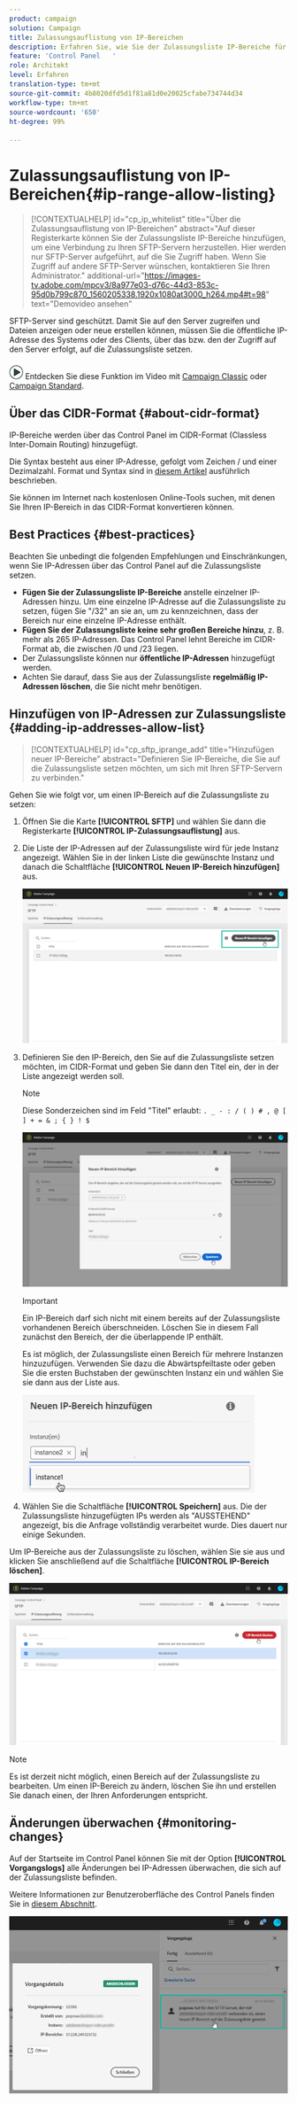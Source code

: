 ```yaml
---
product: campaign
solution: Campaign
title: Zulassungsauflistung von IP-Bereichen
description: Erfahren Sie, wie Sie der Zulassungsliste IP-Bereiche für den Zugriff auf SFTP-Server hinzufügen.
feature: 'Control Panel   '
role: Architekt
level: Erfahren
translation-type: tm+mt
source-git-commit: 4b8020dfd5d1f81a81d0e20025cfabe734744d34
workflow-type: tm+mt
source-wordcount: '650'
ht-degree: 99%

---
```



# Zulassungsauflistung von IP-Bereichen{#ip-range-allow-listing}

>[!CONTEXTUALHELP]
>id="cp_ip_whitelist"
>title="Über die Zulassungsauflistung von IP-Bereichen"
>abstract="Auf dieser Registerkarte können Sie der Zulassungsliste IP-Bereiche hinzufügen, um eine Verbindung zu Ihren SFTP-Servern herzustellen. Hier werden nur SFTP-Server aufgeführt, auf die Sie Zugriff haben. Wenn Sie Zugriff auf andere SFTP-Server wünschen, kontaktieren Sie Ihren Administrator."
>additional-url="https://images-tv.adobe.com/mpcv3/8a977e03-d76c-44d3-853c-95d0b799c870_1560205338.1920x1080at3000_h264.mp4#t=98" text="Demovideo ansehen"

SFTP-Server sind geschützt. Damit Sie auf den Server zugreifen und Dateien anzeigen oder neue erstellen können, müssen Sie die öffentliche IP-Adresse des Systems oder des Clients, über das bzw. den der Zugriff auf den Server erfolgt, auf die Zulassungsliste setzen.

![](assets/do-not-localize/how-to-video.png) Entdecken Sie diese Funktion im Video mit [Campaign Classic](https://experienceleague.adobe.com/docs/campaign-classic-learn/control-panel/sftp-management/adding-ip-range-to-allow-list.html?lang=de#sftp-management) oder [Campaign Standard](https://experienceleague.adobe.com/docs/campaign-standard-learn/control-panel/sftp-management/adding-ip-range-to-allow-list.html?lang=de#sftp-management).

## Über das CIDR-Format {#about-cidr-format}

IP-Bereiche werden über das Control Panel im CIDR-Format (Classless Inter-Domain Routing) hinzugefügt.

Die Syntax besteht aus einer IP-Adresse, gefolgt vom Zeichen / und einer Dezimalzahl. Format und Syntax sind in [diesem Artikel](https://whatismyipaddress.com/cidr) ausführlich beschrieben.

Sie können im Internet nach kostenlosen Online-Tools suchen, mit denen Sie Ihren IP-Bereich in das CIDR-Format konvertieren können.

## Best Practices {#best-practices}

Beachten Sie unbedingt die folgenden Empfehlungen und Einschränkungen, wenn Sie IP-Adressen über das Control Panel auf die Zulassungsliste setzen.

* **Fügen Sie der Zulassungsliste IP-Bereiche** anstelle einzelner IP-Adressen hinzu. Um eine einzelne IP-Adresse auf die Zulassungsliste zu setzen, fügen Sie &quot;/32&quot; an sie an, um zu kennzeichnen, dass der Bereich nur eine einzelne IP-Adresse enthält.
* **Fügen Sie der Zulassungsliste keine sehr großen Bereiche hinzu**, z. B. mehr als 265 IP-Adressen. Das Control Panel lehnt Bereiche im CIDR-Format ab, die zwischen /0 und /23 liegen.
* Der Zulassungsliste können nur **öffentliche IP-Adressen** hinzugefügt werden.
* Achten Sie darauf, dass Sie aus der Zulassungsliste **regelmäßig IP-Adressen löschen**, die Sie nicht mehr benötigen.

## Hinzufügen von IP-Adressen zur Zulassungsliste {#adding-ip-addresses-allow-list}

>[!CONTEXTUALHELP]
>id="cp_sftp_iprange_add"
>title="Hinzufügen neuer IP-Bereiche"
>abstract="Definieren Sie IP-Bereiche, die Sie auf die Zulassungsliste setzen möchten, um sich mit Ihren SFTP-Servern zu verbinden."

Gehen Sie wie folgt vor, um einen IP-Bereich auf die Zulassungsliste zu setzen:

1. Öffnen Sie die Karte **[!UICONTROL SFTP]** und wählen Sie dann die Registerkarte **[!UICONTROL IP-Zulassungsauflistung]** aus.
1. Die Liste der IP-Adressen auf der Zulassungsliste wird für jede Instanz angezeigt. Wählen Sie in der linken Liste die gewünschte Instanz und danach die Schaltfläche **[!UICONTROL Neuen IP-Bereich hinzufügen]** aus.

   ![](assets/control_panel_add_range.png)

1. Definieren Sie den IP-Bereich, den Sie auf die Zulassungsliste setzen möchten, im CIDR-Format und geben Sie dann den Titel ein, der in der Liste angezeigt werden soll.

   >[!NOTE]
   >
   >Diese Sonderzeichen sind im Feld &quot;Titel&quot; erlaubt:
   > `. _ - : / ( ) # , @ [ ] + = & ; { } ! $`

   ![](assets/control_panel_add_range2.png)

   >[!IMPORTANT]
   >
   >Ein IP-Bereich darf sich nicht mit einem bereits auf der Zulassungsliste vorhandenen Bereich überschneiden. Löschen Sie in diesem Fall zunächst den Bereich, der die überlappende IP enthält.
   >
   >Es ist möglich, der Zulassungsliste einen Bereich für mehrere Instanzen hinzuzufügen. Verwenden Sie dazu die Abwärtspfeiltaste oder geben Sie die ersten Buchstaben der gewünschten Instanz ein und wählen Sie sie dann aus der Liste aus.

   ![](assets/control_panel_add_range3.png)

1. Wählen Sie die Schaltfläche **[!UICONTROL Speichern]** aus. Die der Zulassungsliste hinzugefügten IPs werden als &quot;AUSSTEHEND&quot; angezeigt, bis die Anfrage vollständig verarbeitet wurde. Dies dauert nur einige Sekunden.

Um IP-Bereiche aus der Zulassungsliste zu löschen, wählen Sie sie aus und klicken Sie anschließend auf die Schaltfläche **[!UICONTROL IP-Bereich löschen]**.

![](assets/control_panel_delete_range2.png)

>[!NOTE]
>
>Es ist derzeit nicht möglich, einen Bereich auf der Zulassungsliste zu bearbeiten. Um einen IP-Bereich zu ändern, löschen Sie ihn und erstellen Sie danach einen, der Ihren Anforderungen entspricht.

## Änderungen überwachen {#monitoring-changes}

Auf der Startseite im Control Panel können Sie mit der Option **[!UICONTROL Vorgangslogs]** alle Änderungen bei IP-Adressen überwachen, die sich auf der Zulassungsliste befinden.

Weitere Informationen zur Benutzeroberfläche des Control Panels finden Sie in [diesem Abschnitt](../../discover/using/discovering-the-interface.md).

![](assets/control_panel_ip_log.png)
